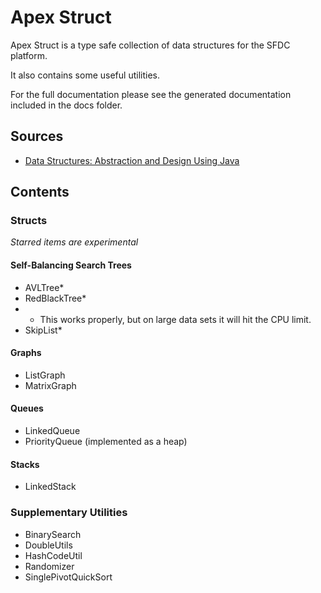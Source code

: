 # Apex Struct
Apex Struct is a type safe collection of data structures for the SFDC platform.

It also contains some useful utilities.

For the full documentation please see the generated documentation included in the docs folder.

## Sources
* [Data Structures: Abstraction and Design Using Java](https://www.amazon.com/Data-Structures-Abstraction-Design-Using/dp/0470128704/ref=sr_1_2?ie=UTF8&qid=1489604744&sr=8-2&keywords=data+structures+koffman+wolfgang)

## Contents
### Structs
_Starred items are experimental_
#### Self-Balancing Search Trees
 * AVLTree*
 * RedBlackTree*
 * * This works properly, but on large data sets it will hit the CPU limit.
 * SkipList*
#### Graphs
 * ListGraph
 * MatrixGraph
#### Queues
 * LinkedQueue
 * PriorityQueue (implemented as a heap)
#### Stacks
 * LinkedStack
### Supplementary Utilities
 * BinarySearch
 * DoubleUtils
 * HashCodeUtil
 * Randomizer
 * SinglePivotQuickSort
